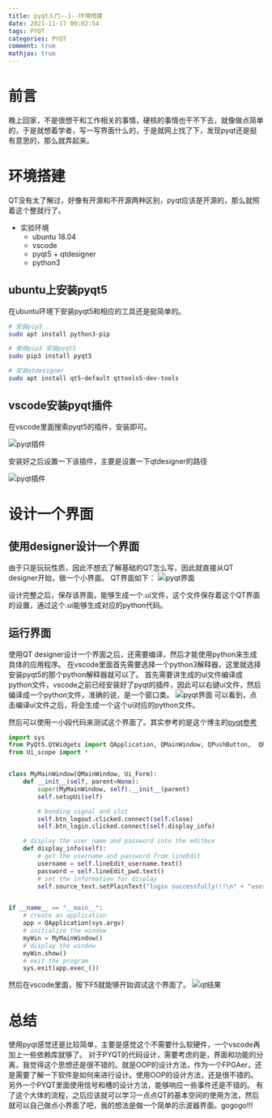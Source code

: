 ```yaml
---
title: pyqt入门--1--环境搭建
date: 2021-11-17 00:02:54
tags: PYQT
categories: PYQT
comment: true
mathjax: true
---
```

# 前言
晚上回家，不是很想干和工作相关的事情，硬核的事情也干不下去，就像做点简单的，于是就想着学者，写一写界面什么的，于是就网上找了下，发现pyqt还是挺有意思的，那么就弄起来。

# 环境搭建
QT没有太了解过，好像有开源和不开源两种区别，pyqt应该是开源的，那么就照着这个整就行了。

- 实验环境
    - ubuntu 18.04
    - vscode
    - pyqt5 + qtdesigner
    - python3

<!--more-->
## ubuntu上安装pyqt5
在ubuntu环境下安装pyqt5和相应的工具还是挺简单的。
```bash
# 安装pip3
sudo apt install python3-pip 

# 使用pip3 安装pyqt5
sudo pip3 install pyqt5

# 安装qtdesigner
sudo apt install qt5-default qttools5-dev-tools 
```

## vscode安装pyqt插件
在vscode里面搜索pyqt5的插件，安装即可。

![pyqt插件](pyqt入门-1-环境搭建/pyqt插件.png)

安装好之后设置一下该插件，主要是设置一下qtdesigner的路径

![pyqt插件](pyqt入门-1-环境搭建/pyqt插件设置.png)

# 设计一个界面
## 使用designer设计一个界面
由于只是玩玩性质，因此不想去了解基础的QT怎么写，因此就直接从QT designer开始，做一个小界面。
QT界面如下：
![pyqt界面](pyqt入门-1-环境搭建/qt界面.png)

设计完整之后，保存该界面，能够生成一个.ui文件，这个文件保存着这个QT界面的设置，通过这个.ui能够生成对应的python代码。

## 运行界面
使用QT designer设计一个界面之后，还需要编译，然后才能使用python来生成具体的应用程序。
在vscode里面首先需要选择一个python3解释器，这里就选择安装pyqt5的那个python解释器就可以了。
首先需要讲生成的ui文件编译成python文件，vscode之前已经安装好了pyqt的插件，因此可以右键ui文件，然后编译成一个python文件，准确的说，是一个窗口类。
![pyqt界面](pyqt入门-1-环境搭建/编译ui文件.png)
可以看到，点击编译ui文件之后，将会生成一个这个ui对应的python文件。

然后可以使用一小段代码来测试这个界面了。其实参考的是这个博主的[pyqt参考](https://www.cnblogs.com/linyfeng/p/11223707.html)

```py
import sys
from PyQt5.QtWidgets import QApplication, QMainWindow, QPushButton,  QPlainTextEdit
from Ui_scope import *


class MyMainWindow(QMainWindow, Ui_Form):
    def __init__(self, parent=None):
        super(MyMainWindow, self).__init__(parent)
        self.setupUi(self)

        # bonding signal and slot
        self.btn_logout.clicked.connect(self.close)
        self.btn_login.clicked.connect(self.display_info)

    # display the user name and password into the editbox
    def display_info(self):
        # get the username and password from lineEdit
        username = self.lineEdit_username.text()
        password = self.lineEdit_pwd.text()
        # set the information for display
        self.source_text.setPlainText("login successfully!!!\n" + "username is " + username + "\npassword is " + password)


if __name__ == "__main__":
    # create an application
    app = QApplication(sys.argv)
    # initialize the window
    myWin = MyMainWindow()
    # display the window
    myWin.show()
    # exit the program
    sys.exit(app.exec_())
```

然后在vscode里面，按下F5就能够开始调试这个界面了。
![qt结果](pyqt入门-1-环境搭建/qt结果.png)

# 总结
使用pyqt感觉还是比较简单，主要是感觉这个不需要什么软硬件，一个vscode再加上一些依赖库就够了。
对于PYQT的代码设计，需要考虑的是，界面和功能的分离，我觉得这个思想还是很不错的。就是OOP的设计方法，作为一个FPGAer，还是需要了解一下软件是如何来进行设计。使用OOP的设计方法，还是很不错的。
另外一个PYQT里面使用信号和槽的设计方法，能够响应一些事件还是不错的。
有了这个大体的流程，之后应该就可以学习一点点QT的基本空间的使用方法，然后就可以自己做点小界面了吧，我的想法是做一个简单的示波器界面。gogogo!!!
